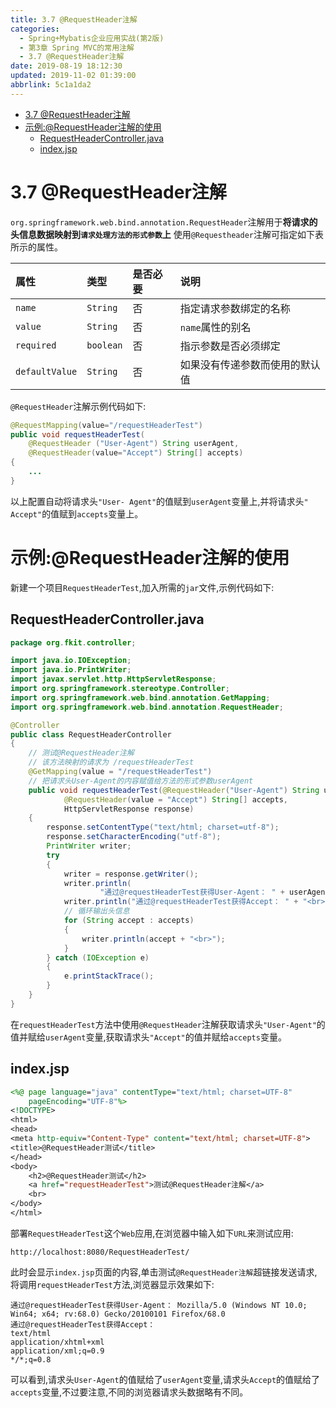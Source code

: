 ```yaml
---
title: 3.7 @RequestHeader注解
categories: 
  - Spring+Mybatis企业应用实战(第2版)
  - 第3章 Spring MVC的常用注解
  - 3.7 @RequestHeader注解
date: 2019-08-19 18:12:30
updated: 2019-11-02 01:39:00
abbrlink: 5c1a1da2
---
```

- [3.7 @RequestHeader注解](/ReadingNotes/5c1a1da2/#3-7-RequestHeader注解)
- [示例:@RequestHeader注解的使用](/ReadingNotes/5c1a1da2/#示例-RequestHeader注解的使用)
    - [RequestHeaderController.java](/ReadingNotes/5c1a1da2/#RequestHeaderController-java)
    - [index.jsp](/ReadingNotes/5c1a1da2/#index-jsp)

<!--more-->
<script src="https://cdn.bootcss.com/jquery/3.4.0/jquery.slim.min.js"></script>
<script>$(document).ready(function () {$(".post-body > ul:nth-child(1)").hide();});</script>

<!--end-->
<!--SSTStart-->
# 3.7 @RequestHeader注解 #
`org.springframework.web.bind.annotation.RequestHeader`注解用于**将请求的头信息数据映射到`请求处理方法的形式参数`上**
使用`@Requestheader`注解可指定如下表所示的属性。

|属性|类型|是否必要|说明|
|:---|:---|:---|:---|
|`name`|`String`|否|指定请求参数绑定的名称|
|`value`|`String`|否|`name`属性的别名|
|`required`|`boolean`|否|指示参数是否必须绑定|
|`defaultValue`|`String`|否|如果没有传递参数而使用的默认值|

`@RequestHeader`注解示例代码如下:
```java
@RequestMapping(value="/requestHeaderTest")
public void requestHeaderTest(
    @RequestHeader ("User-Agent") String userAgent,
    @RequestHeader(value="Accept") String[] accepts)
{
    ...
}
```
以上配置自动将请求头`"User- Agent"`的值赋到`userAgent`变量上,并将请求头`" Accept"`的值赋到`accepts`变量上。
# 示例:@RequestHeader注解的使用 #
新建一个项目`RequestHeaderTest`,加入所需的`jar`文件,示例代码如下:
## RequestHeaderController.java ##
```java
package org.fkit.controller;

import java.io.IOException;
import java.io.PrintWriter;
import javax.servlet.http.HttpServletResponse;
import org.springframework.stereotype.Controller;
import org.springframework.web.bind.annotation.GetMapping;
import org.springframework.web.bind.annotation.RequestHeader;

@Controller
public class RequestHeaderController
{
	// 测试@RequestHeader注解
	// 该方法映射的请求为 /requestHeaderTest
	@GetMapping(value = "/requestHeaderTest")
	// 把请求头User-Agent的内容赋值给方法的形式参数userAgent
	public void requestHeaderTest(@RequestHeader("User-Agent") String userAgent,
			@RequestHeader(value = "Accept") String[] accepts,
			HttpServletResponse response)
	{
		response.setContentType("text/html; charset=utf-8");
		response.setCharacterEncoding("utf-8");
		PrintWriter writer;
		try
		{
			writer = response.getWriter();
			writer.println(
					"通过@requestHeaderTest获得User-Agent： " + userAgent + "<br>");
			writer.println("通过@requestHeaderTest获得Accept： " + "<br>");
			// 循环输出头信息
			for (String accept : accepts)
			{
				writer.println(accept + "<br>");
			}
		} catch (IOException e)
		{
			e.printStackTrace();
		}
	}
}
```
在`requestHeaderTest`方法中使用`@RequestHeader`注解获取请求头`"User-Agent"`的值并赋给`userAgent`变量,获取请求头`"Accept"`的值并赋给`accepts`变量。
## index.jsp ##
```jsp
<%@ page language="java" contentType="text/html; charset=UTF-8"
	pageEncoding="UTF-8"%>
<!DOCTYPE>
<html>
<head>
<meta http-equiv="Content-Type" content="text/html; charset=UTF-8">
<title>@RequestHeader测试</title>
</head>
<body>
	<h2>@RequestHeader测试</h2>
	<a href="requestHeaderTest">测试@RequestHeader注解</a>
	<br>
</body>
</html>
```
部署`RequestHeaderTest`这个`Web`应用,在浏览器中输入如下`URL`来测试应用:
```
http://localhost:8080/RequestHeaderTest/
```
此时会显示`index.jsp`页面的内容,单击测试`@RequestHeader注解`超链接发送请求,将调用`requestHeaderTest`方法,浏览器显示效果如下:
```
通过@requestHeaderTest获得User-Agent： Mozilla/5.0 (Windows NT 10.0; Win64; x64; rv:68.0) Gecko/20100101 Firefox/68.0
通过@requestHeaderTest获得Accept：
text/html
application/xhtml+xml
application/xml;q=0.9
*/*;q=0.8
```
可以看到,请求头`User-Agent`的值赋给了`userAgent`变量,请求头`Accept`的值赋给了`accepts`变量,不过要注意,不同的浏览器请求头数据略有不同。
<!--SSTStop-->

